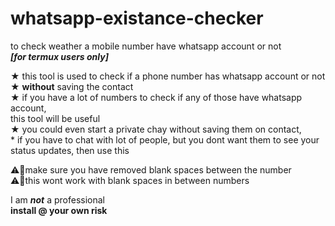 # whatsapp-existance-checker
to check weather a mobile number have whatsapp account or not<br>
***[for termux users only]***

★ this tool is used to check if a phone number has whatsapp account or not<br>
★ **without** saving the contact<br>
★ if you have a lot of numbers to check if any of those have whatsapp account,<br>
   this tool will be useful<br>
★ you could even start a private chay without saving them on contact,<br>
    * if you have to chat with lot of people, but you dont want them to see your status updates, then use this<br>


⚠️🚫make sure you have removed blank spaces between the number<br>
⚠️🚫this wont work with blank spaces in between numbers

I am ***not*** a professional<br>
**install @ your own risk**
